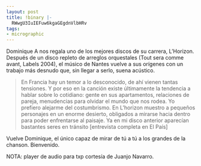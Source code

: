 ```yaml
---
layout: post
title: !binary |-
  RWwgU3IuIEFuw6kgaGEgdnVlbHRv
tags:
- micrographic
---
```

Dominique A nos regala uno de los mejores discos de su carrera, L’Horizon. Después de un disco repleto de arreglos orquestales (Tout sera comme avant, Labels 2004), el músico de Nantes vuelve a sus orígenes con un trabajo más desnudo que, sin llegar a serlo, suena acústico.

<blockquote>En Francia hay un temor a lo desconocido, de ahí vienen tantas tensiones. Y por eso en la canción existe últimamente la tendencia a hablar sobre lo cotidiano: gente en sus apartamentos, relaciones de pareja, menudencias para olvidar el mundo que nos rodea. Yo prefiero alejarme del costumbrismo. En L’horizon muestro a pequeños personajes en un enorme desierto, obligados a mirarse hacia dentro para poder enfrentarse al paisaje. Ya en mi disco anterior aparecían bastantes seres en tránsito [entrevista completa en El País]</blockquote>

Vuelve Dominique, el único capaz de mirar de tú a tú a los grandes de la chanson. Bienvenido.

NOTA: player de audio para txp cortesía de Juanjo Navarro.
